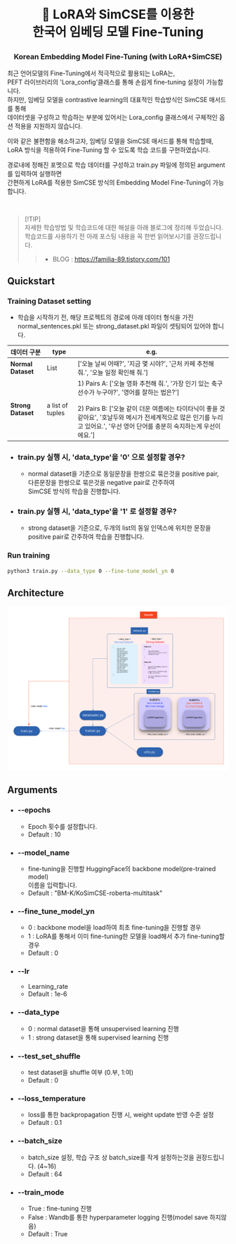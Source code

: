 <h1 align="center"> <p>🤗 LoRA와 SimCSE를 이용한<br>한국어 임베딩 모델 Fine-Tuning</p></h1>
<h3 align="center">
    <p>Korean Embedding Model Fine-Tuning (with LoRA+SimCSE)</p>
</h3>

최근 언어모델의 Fine-Tuning에서 적극적으로 활용되는 LoRA는, <br>
PEFT 라이브러리의 'Lora_config'클래스를 통해 손쉽게 fine-tuning 설정이 가능합니다.<br>
하지만, 임베딩 모델을 contrastive learning의 대표적인 학습방식인 SimCSE 매서드를 통해 <br>데이터셋을 구성하고 학습하는 부분에 있어서는
Lora_config 클래스에서 구체적인 옵션 적용을 지원하지 않습니다.

이와 같은 불편함을 해소하고자, 임베딩 모델을 SimCSE 매서드를 통해 학습할때,<br>
LoRA 방식을 적용하여 Fine-Tuning 할 수 있도록 학습 코드를 구현하였습니다.

경로내에 정해진 포멧으로 학습 데이터를 구성하고 train.py 파일에 정의된 argument를 입력하여 실행하면<br>
간편하게 LoRA를 적용한 SimCSE 방식의 Embedding Model Fine-Tuning이 가능합니다.

<br>

> [!TIP]<br>
> 자세한 학습방법 및 학습코드에 대한 해설을 아래 블로그에 정리해 두었습니다.<br>
> 학습코드를 사용하기 전 아래 포스팅 내용을 꼭 한번 읽어보시기를 권장드립니다.<br>
> > * BLOG :  https://familia-89.tistory.com/101

## Quickstart

### Training Dataset setting<br>
- 학습을 시작하기 전, 해당 프로젝트의 경로에 아래 데이터 형식을 가진 <br> normal_sentences.pkl 또는 strong_dataset.pkl 파일이 셋팅되어 있어야 합니다.<br>

| 데이터 구분      | type                  | e.g.                                                                                                                                                                                      |
|------------------|-----------------------|-------------------------------------------------------------------------------------------------------------------------------------------------------------------------------------------|
| **Normal Dataset** | List                  | ['오늘 날씨 어때?', '지금 몇 시야?', '근처 카페 추천해 줘.', '오늘 일정 확인해 줘.']                                                                                                                                 |
| **Strong Dataset** | a list of tuples      | 1) Pairs A: ['오늘 영화 추천해 줘.', '가장 인기 있는 축구선수가 누구야?', '영어를 잘하는 법은?'] <br><br> 2) Pairs B: ['오늘 같이 더운 여름에는 타이타닉이 좋을 것 같아요', '호날두와 메시가 전세계적으로 많은 인기를 누리고 있어요.', '우선 영어 단어를 충분히 숙지하는게 우선이에요.'] |
- ### train.py 실행 시, 'data_type'을 '0' 으로 설정할 경우?
  - normal dataset을 기준으로 동일문장을 한쌍으로 묶은것을 positive pair,<br> 다른문장을 한쌍으로 묶은것을 negative pair로 간주하여 <br>SimCSE 방식의 학습을 진행합니다.
- ### train.py 실행 시, 'data_type'을 '1' 로 설정할 경우?
  - strong dataset을 기준으로, 두개의 list의 동일 인덱스에 위치한 문장을 positive pair로 간주하여 학습을 진행합니다.


### Run training

```bash
python3 train.py --data_type 0 --fine-tune_model_yn 0
```
## Architecture
**![fine_tuning_architecture](./images/fine_tuning_architecture_.png)**


## Arguments

- ### --epochs 
  - Epoch 횟수를 설정합니다.
  - Default : 10
- ### --model_name
  - fine-tuning을 진행할 HuggingFace의 backbone model(pre-trained model)<br>이름을 입력합니다.
  - Default : "BM-K/KoSimCSE-roberta-multitask"
- ### --fine_tune_model_yn
  - 0 : backbone model을 load하여 최초 fine-tuning을 진행할 경우
  - 1 : LoRA를 통해서 이미 fine-tuning한 모델을 load해서 추가 fine-tuning할 경우
  - Default : 0
- ### --lr
  - Learning_rate 
  - Default : 1e-6
- ### --data_type
  - 0 : normal dataset을 통해 unsupervised learning 진행
  - 1 : strong dataset을 통해 supervised learning 진행
- ### --test_set_shuffle
  - test dataset을 shuffle 여부 (0.부, 1:여)
  - Default : 0
- ### --loss_temperature
  - loss를 통한 backpropagation 진행 시, weight update 반영 수준 설정
  - Default : 0.1
- ### --batch_size
  - batch_size 설정, 학습 구조 상 batch_size를 작게 설정하는것을 권장드립니다. (4~16)
  - Default : 64
- ### --train_mode
  - True : fine-tuning 진행
  - False : Wandb를 통한 hyperparameter logging 진행(model save 하지않음)
  - Default : True